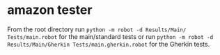 # amazon tester

From the root directory run `python -m robot -d Results/Main/ Tests/main.robot` for the main/standard tests or run `python -m robot -d Results/Main/Gherkin Tests/main.gherkin.robot` for the Gherkin tests.